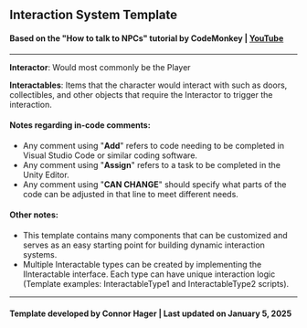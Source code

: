 ## Interaction System Template
#### Based on the "How to talk to NPCs" tutorial by CodeMonkey | [YouTube](https://www.youtube.com/watch?v=LdoImzaY6M4 "Improved Interact System")
--- 
**Interactor**: Would most commonly be the Player

**Interactables**: Items that the character would interact with such as doors, collectibles, and other objects that require the Interactor to trigger the interaction.

#### Notes regarding in-code comments:
* Any comment using "**Add**" refers to code needing to be completed in Visual Studio Code or similar coding software.
* Any comment using "**Assign**" refers to a task to be completed in the Unity Editor.
* Any comment using "**CAN CHANGE**" should specify what parts of the code can be adjusted in that line to meet different needs.

#### Other notes:
* This template contains many components that can be customized and serves as an easy starting point for building dynamic interaction systems.
* Multiple Interactable types can be created by implementing the IInteractable interface. Each type can have unique interaction logic (Template examples: InteractableType1 and InteractableType2 scripts).
---
#### Template developed by Connor Hager | Last updated on January 5, 2025